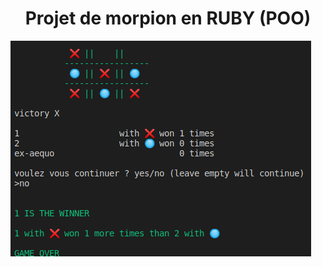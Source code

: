 <h1 align=center>   Projet de morpion en RUBY (POO)</h1>

<a href=https://repl.it/github/matthieuBA/S4J4_morpion><img id="im" src=https://github.com/matthieuBA/S4J4_morpion/blob/master/screenshot.png></a>



